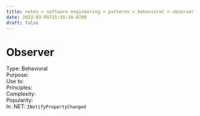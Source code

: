 ```yaml
---
title: notes > software engineering > patterns > behavioral > observer
date: 2023-03-05T15:55:10-0700
draft: false
---
```

# Observer
Type: Behavioral  
Purpose:  
Use to:  
Principles:  
Complexity:  
Popularity:  
In .NET: `INotifyPropertyChanged`  
